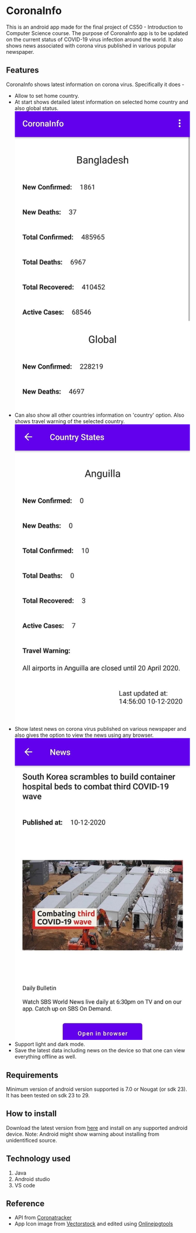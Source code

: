 # CoronaInfo

This is an android app made for the final project of CS50 - Introduction to Computer Science course.
The purpose of CoronaInfo app is to be updated on the current status of COVID-19 virus infection around the world. It also shows news associated with corona virus published in various popular newspaper.

## Features

CoronaInfo shows latest information on corona virus. Specifically it does -

- Allow to set home country.
- At start shows detailed latest information on selected home country and also global status.
![Home menu](https://github.com/amritoo/corona-info/blob/master/images/home.jpg)
- Can also show all other countries information on 'country' option. Also shows travel warning of the selected country.
![Country menu](https://github.com/amritoo/corona-info/blob/master/images/country.jpg)
- Show latest news on corona virus published on various newspaper and also gives the option to view the news using any browser.
![News](https://github.com/amritoo/corona-info/blob/master/images/news.jpg)
- Support light and dark mode.
- Save the latest data including news on the device so that one can view everything offline as well.

## Requirements

Minimum version of android version supported is 7.0 or Nougat (or sdk 23). It has been tested on sdk 23 to 29.

## How to install

Download the latest version from [here](https://github.com/amritoo/corona-info/releases/) and install on any supported android device. Note: Android might show warning about installing from unidentificed source.

## Technology used

1. Java
2. Android studio
3. VS code

## Reference

- API from [Coronatracker](https://api.coronatracker.com/)
- App Icon image from [Vectorstock](https://www.vectorstock.com/) and edited using [Onlinejpgtools](https://onlinejpgtools.com/)
